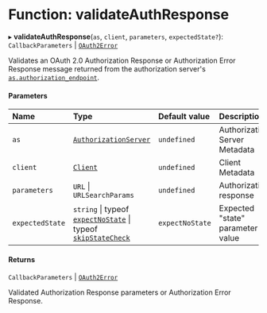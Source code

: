 # Function: validateAuthResponse

▸ **validateAuthResponse**(`as`, `client`, `parameters`, `expectedState?`): `CallbackParameters` \| [`OAuth2Error`](../interfaces/OAuth2Error.md)

Validates an OAuth 2.0 Authorization Response or Authorization Error Response
message returned from the authorization server's [`as.authorization_endpoint`](../interfaces/AuthorizationServer.md#authorization_endpoint).

#### Parameters

| Name | Type | Default value | Description |
| :------ | :------ | :------ | :------ |
| `as` | [`AuthorizationServer`](../interfaces/AuthorizationServer.md) | `undefined` | Authorization Server Metadata |
| `client` | [`Client`](../interfaces/Client.md) | `undefined` | Client Metadata |
| `parameters` | `URL` \| `URLSearchParams` | `undefined` | Authorization response |
| `expectedState` | `string` \| typeof [`expectNoState`](../variables/expectNoState.md) \| typeof [`skipStateCheck`](../variables/skipStateCheck.md) | `expectNoState` | Expected "state" parameter value |

#### Returns

`CallbackParameters` \| [`OAuth2Error`](../interfaces/OAuth2Error.md)

Validated Authorization Response parameters or Authorization Error Response.
